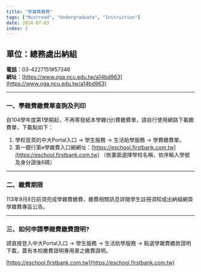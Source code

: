 ```yaml
---
title: "學雜費繳費"
tags: ["Mustread", "Undergraduate", "Instruction"]
date: 2024-07-03
index: 2
---
```


## 單位：總務處出納組

**電話**：03-4227151#57346  
**網址**：[https://www.oga.ncu.edu.tw/a14bd963](https://www.oga.ncu.edu.tw/a14bd963)

---

### 一、學雜費繳費單查詢及列印

自104學年度第1學期起，不再寄發紙本學雜(分)費繳費單，請自行使用網路下載繳費單，下載點如下：
1. 學校首頁的中大Portal入口 → 學生服務 → 生活助學服務 → 學費繳費單。
2. 第一銀行第e學雜費入口網網址：[https://eschool.firstbank.com.tw](https://eschool.firstbank.com.tw) （依畫面選擇學校名稱，依序輸入學號及身分證後6碼）

---

### 二、繳費期限

113年9月8日前須完成學雜費繳費，繳費相關訊息詳閱學生註冊須知或出納組網頁學雜費專區公告。

---

### 三、如何申請學雜費繳費證明?

請直接登入中大Portal入口 → 學生服務 → 生活助學服務 → 點選學雜費繳款證明下載，蓋有本校繳費證明專用章之繳費證明。

[https://eschool.firstbank.com.tw](https://eschool.firstbank.com.tw)
